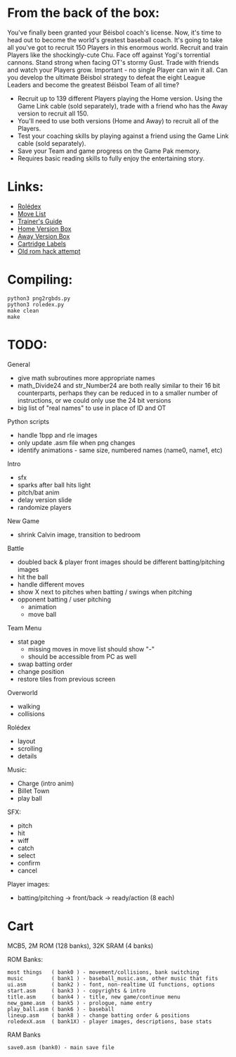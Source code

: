 # From the back of the box:
You've finally been granted your Béisbol coach's license. Now, it's time to head out to become the world's greatest baseball coach. It's going to take all you've got to recruit 150 Players in this enormous world. Recruit and train Players like the shockingly-cute Chu. Face off against Yogi's torrential cannons. Stand strong when facing OT's stormy Gust. Trade with friends and watch your Players grow. Important - no single Player can win it all. Can you develop the ultimate Béisbol strategy to defeat the eight League Leaders and become the greatest Béisbol Team of all time?

- Recruit up to 139 different Players playing the Home version. Using the Game Link cable (sold separately), trade with a friend who has the Away version to recruit all 150.
- You'll need to use both versions (Home and Away) to recruit all of the Players.
- Test your coaching skills by playing against a friend using the Game Link cable (sold separately).
- Save your Team and game progress on the Game Pak memory.
- Requires basic reading skills to fully enjoy the entertaining story.

# Links:
- [Rolédex](https://docs.google.com/spreadsheets/d/1IIjJsqXnREAFDcOv2hRcLN3WZhSiNk8bw7BR21-FdMg)
- [Move List](https://docs.google.com/spreadsheets/d/1OaO0aDuWQQxm-jt5bHvgmJ0le7WQDbh3Wp3kto6G5YQ)
- [Trainer's Guide](https://drive.google.com/file/d/11NbPeM3DPUOJs8hVLy9bznyHUQPVsvav/view)
- [Home Version Box](https://drive.google.com/file/d/1-uF70yOGvBDvrCaU4W-j3mZX3pLW1fXw/view)
- [Away Version Box](https://drive.google.com/file/d/1_kXh6oG8o5cgbJV2eutplZcjUX0jlLqc/view)
- [Cartridge Labels](https://drive.google.com/file/d/1n6UwmMSDLmREgHvivLpuPbX-q09tqQ74/view)
- [Old rom hack attempt](https://bitbucket.org/q_bert_reynolds/beisbolromhack)

# Compiling:
    python3 png2rgbds.py
    python3 roledex.py
    make clean
    make

# TODO:
General

- give math subroutines more appropriate names
- math_Divide24 and str_Number24 are both really similar to their 16 bit counterparts, perhaps they can be reduced in to a smaller number of instructions, or we could only use the 24 bit versions
- big list of "real names" to use in place of ID and OT

Python scripts

- handle 1bpp and rle images
- only update .asm file when png changes
- identify animations - same size, numbered names (name0, name1, etc)


Intro

- sfx
- sparks after ball hits light
- pitch/bat anim
- delay version slide
- randomize players

New Game

- shrink Calvin image, transition to bedroom

Battle

- doubled back & player front images should be different batting/pitching images
- hit the ball
- handle different moves
- show X next to pitches when batting / swings when pitching 
- opponent batting / user pitching
    - animation
    - move ball

Team Menu

- stat page
  - missing moves in move list should show "-"
  - should be accessible from PC as well
- swap batting order
- change position
- restore tiles from previous screen

Overworld

- walking
- collisions

Rolédex

- layout
- scrolling
- details

Music:

- Charge (intro anim)
- Billet Town
- play ball

SFX:

- pitch
- hit
- wiff
- catch
- select
- confirm
- cancel

Player images:

- batting/pitching -> front/back -> ready/action (8 each)

# Cart
MCB5, 2M ROM (128 banks), 32K SRAM (4 banks)

ROM Banks:

    most things   ( bank0 ) - movement/collisions, bank switching
    music         ( bank1 ) - baseball_music.asm, other music that fits
    ui.asm        ( bank2 ) - font, non-realtime UI functions, options
    start.asm     ( bank3 ) - copyrights & intro
    title.asm     ( bank4 ) - title, new game/continue menu
    new_game.asm  ( bank5 ) - prologue, name entry
    play_ball.asm ( bank6 ) - baseball
    lineup.asm    ( bank8 ) - change batting order & positions
    roledexX.asm  ( bank1X) - player images, descriptions, base stats

RAM Banks

    save0.asm (bank0) - main save file